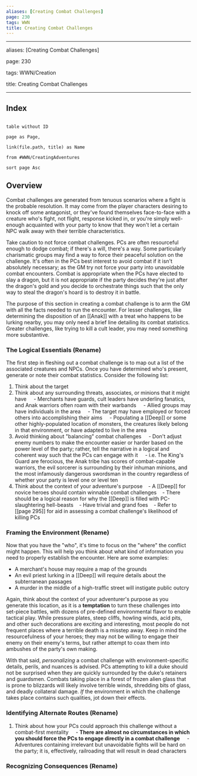 ```yaml
---
aliases: [Creating Combat Challenges]
page: 230
tags: WWN
title: Creating Combat Challenges
---
```

---

aliases: [Creating Combat Challenges]

page: 230

tags: WWN/Creation

title: Creating Combat Challenges

---

## Index

```dataview

table without ID

page as Page,

link(file.path, title) as Name

from #WWN/CreatingAdventures

sort page Asc

```

## Overview

Combat challenges are generated from tenuous scenarios where a fight is the probable resolution. It may come from the player characters desiring to knock off some antagonist, or they've found themselves face-to-face with a creature who's fight, not flight, response kicked in, or you're simply well-enough acquainted with your party to know that they won't let a certain NPC walk away with their terrible characteristics.

Take caution to not force combat challenges. PCs are often resourceful enough to dodge combat; if there's a will, there's a way. Some particularly charismatic groups may find a way to force their peaceful solution on the challenge. It's often in the PCs best interest to avoid combat if it isn't absolutely necessary; as the GM try not force your party into unavoidable combat encounters. Combat is appropriate when the PCs have elected to slay a dragon, but it is not appropriate if the party decides they're just after the dragon's gold and you decide to orchestrate things such that the only way to steal the dragon's hoard is to destroy it in battle.

The purpose of this section in creating a combat challenge is to arm the GM with all the facts needed to run the encounter. For lesser challenges, like determining the disposition of an [[Anak]] with a treat who happens to be lurking nearby, you may only need a brief line detailing its combat statistics. Greater challenges, like trying to kill a cult leader, you may need something more substantive.

### The Logical Essentials (Rename)

The first step in fleshing out a combat challenge is to map out a list of the associated creatures and NPCs. Once you have determined who's present, generate or note their combat statistics. Consider the following list:

1. Think about the target
2. Think about any surrounding threats, associates, or minions that it might have
    - Merchants have guards, cult leaders have underling fanatics, and Anak warriors often roam with their warbands
    - Allied groups may have individuals in the area
    - The target may have employed or forced others into accomplishing their aims
    - Populating a [[Deep]] or some other highly-populated location of monsters, the creatures likely belong in that environment, or have adapted to live in the area
3. Avoid thinking about "balancing" combat challenges
    - Don't adjust enemy numbers to make the encounter easier or harder based on the power level of the party; rather, tell the narrative in a logical and coherent way such that the PCs can engage with it
    - i.e. The King's Guard are ferocious, the Anak tribe has scores of combat-capable warriors, the evil sorcerer is surrounding by their inhuman minions, and the most infamously dangerous swordsman in the country regardless of whether your party is level one or level ten
4. Think about the context of your adventure's purpose
   - A [[Deep]] for novice heroes should contain winnable combat challenges
   - There should be a logical reason for why the [[Deep]] is filled with PC-slaughtering hell-beasts
   - Have trivial and grand foes
   - Refer to [[page 295]] for aid in assessing a combat challenge's likelihood of killing PCs
  
### Framing the Environment (Rename)

Now that you have the "who", it's time to focus on the "where" the conflict might happen. This will help you think about what kind of information you need to properly establish the encounter. Here are some examples:

- A merchant's house may require a map of the grounds
- An evil priest lurking in a [[Deep]] will require details about the subterranean passages
- A murder in the middle of a high-traffic street will instigate public outcry

Again, think about the context of your adventurer's purpose as you generate this location, as it is a **temptation** to turn these challenges into set-piece battles, with dozens of pre-defined environmental flavor to enable tactical play. While pressure plates, steep cliffs, howling winds, acid pits, and other such decorations are exciting and interesting, most people do not frequent places where a terrible death is a misstep away. Keep in mind the resourcefulness of your heroes; they may not be willing to engage their enemy on their enemy's terms, but rather attempt to coax them into ambushes of the party's own making.

With that said, *personalizing* a combat challenge with environment-specific details, perils, and nuances is advised. PCs attempting to kill a duke should not be surprised when they are quickly surrounded by the duke's retainers and guardsmen. Combats taking place in a forest of frozen alien glass that is prone to blizzards will likely involve terrible winds, shredding bits of glass, and deadly collateral damage. *If* the environment in which the challenge takes place contains such qualities, jot down their effects.

### Identifying Alternate Routes (Rename)

1. Think about how your PCs could approach this challenge without a combat-first mentality
    - **There are almost no circumstances in which you should force the PCs to engage directly in a combat challenge**
    - Adventures containing irrelevant but unavoidable fights will be hard on the party; it is, effectively, railroading that will result in dead characters

### Recognizing Consequences (Rename)
